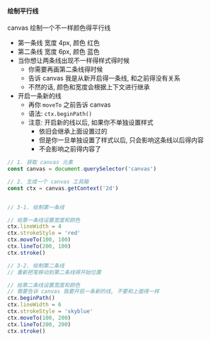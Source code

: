 #### 绘制平行线
canvas 绘制一个不一样颜色得平行线
  + 第一条线 宽度 4px, 颜色 红色
  + 第二条线 宽度 6px, 颜色 蓝色
  + 当你想让两条线出现不一样得样式得时候
    - 你需要再画第二条线得时候
    - 告诉 canvas 我是从新开启得一条线, 和之前得没有关系
    - 不然的话, 颜色和宽度会根据上下文进行继承
  + 开启一条新的线
    - 再你 `moveTo` 之前告诉 canvas
    - 语法: `ctx.beginPath()`
    - 注意: 开启新的线以后, 如果你不单独设置样式
      - 依旧会继承上面设置过的
      - 但是你一旦单独设置了样式以后, 只会影响这条线以后得内容
      - 不会影响之前得内容了

```js
// 1. 获取 canvas 元素
const canvas = document.querySelector('canvas')

// 2. 生成一个 canvas 工具箱
const ctx = canvas.getContext('2d')


// 3-1. 绘制第一条线

// 给第一条线设置宽度和颜色
ctx.lineWidth = 4
ctx.strokeStyle = 'red'
ctx.moveTo(100, 100)
ctx.lineTo(200, 100)
ctx.stroke()

// 3-2. 绘制第二条线
// 重新把笔移动到第二条线得开始位置

// 给第二条线设置宽度和颜色
// 需要告诉 canvas 我要开启一条新的线, 不要和上面得一样
ctx.beginPath()
ctx.lineWidth = 6
ctx.strokeStyle = 'skyblue'
ctx.moveTo(100, 200)
ctx.lineTo(200, 200)
ctx.stroke()
```